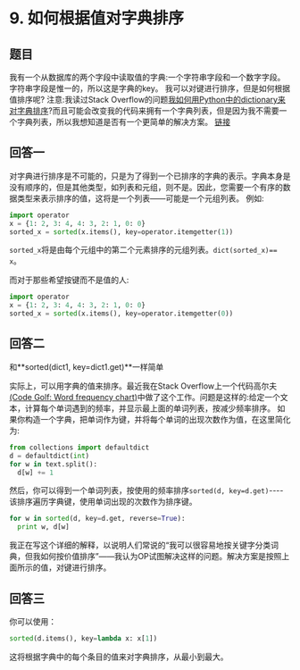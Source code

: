 # 9. 如何根据值对字典排序

## 题目

我有一个从数据库的两个字段中读取值的字典:一个字符串字段和一个数字字段。字符串字段是惟一的，所以这是字典的key。
我可以对键进行排序，但是如何根据值排序呢?
注意:我读过Stack Overflow的问题[我如何用Python中的dictionary来对字典排序](https://stackoverflow.com/questions/72899/how-do-i-sort-a-list-of-dictionaries-by-values-of-the-dictionary-in-python)?而且可能会改变我的代码来拥有一个字典列表，但是因为我不需要一个字典列表，所以我想知道是否有一个更简单的解决方案。 [链接](https://stackoverflow.com/questions/613183/how-do-i-sort-a-dictionary-by-value)

## 回答一

对字典进行排序是不可能的，只是为了得到一个已排序的字典的表示。字典本身是没有顺序的，但是其他类型，如列表和元组，则不是。因此，您需要一个有序的数据类型来表示排序的值，这将是一个列表——可能是一个元组列表。
例如: 

```python
import operator
x = {1: 2, 3: 4, 4: 3, 2: 1, 0: 0}
sorted_x = sorted(x.items(), key=operator.itemgetter(1))
```

`sorted_x`将是由每个元组中的第二个元素排序的元组列表。`dict(sorted_x)== x`。

而对于那些希望按键而不是值的人:
```python
import operator
x = {1: 2, 3: 4, 4: 3, 2: 1, 0: 0}
sorted_x = sorted(x.items(), key=operator.itemgetter(0))
```

## 回答二

和**sorted(dict1, key=dict1.get)**一样简单

实际上，可以用字典的值来排序。最近我在Stack Overflow上一个代码高尔夫[(Code Golf: Word frequency chart)](https://stackoverflow.com/questions/3169051/build-an-ascii-chart-of-the-most-commonly-used-words-in-a-given-text#3170549)中做了这个工作。问题是这样的:给定一个文本，计算每个单词遇到的频率，并显示最上面的单词列表，按减少频率排序。
如果你构造一个字典，把单词作为键，并将每个单词的出现次数作为值，在这里简化为:

```python
from collections import defaultdict
d = defaultdict(int)
for w in text.split():
  d[w] += 1
```
然后，你可以得到一个单词列表，按使用的频率排序`sorted(d, key=d.get)`----该排序遍历字典键，使用单词出现的次数作为排序键。

```python
for w in sorted(d, key=d.get, reverse=True):
  print w, d[w]
```

我正在写这个详细的解释，以说明人们常说的“我可以很容易地按关键字分类词典，但我如何按价值排序”——我认为OP试图解决这样的问题。解决方案是按照上面所示的值，对键进行排序。

## 回答三

你可以使用：

```python
sorted(d.items(), key=lambda x: x[1])
```

这将根据字典中的每个条目的值来对字典排序，从最小到最大。
